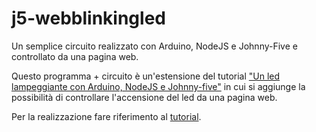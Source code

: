 # j5-webblinkingled
Un semplice circuito realizzato con Arduino, NodeJS e Johnny-Five e controllato da una pagina web.

Questo programma + circuito è un'estensione del tutorial ["Un led lampeggiante con Arduino, NodeJS e Johnny-five"](https://github.com/coderdojofirenze/j5-blinkingled) in cui si aggiunge la possibilità di controllare l'accensione del led da una pagina web.

Per la realizzazione fare riferimento al [tutorial](doc/webblinkingled.md).


